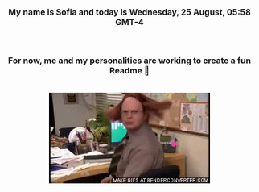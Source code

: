 


<div align="center">
<h3 >My name is Sofia and today is Wednesday, 25 August, 05:58 GMT-4</h3><br>
<h3 >For now, me and my personalities are working to create a fun Readme 👋
</h3><br>
<img src='img/dwight.gif' alt='working...'/>
</div>
